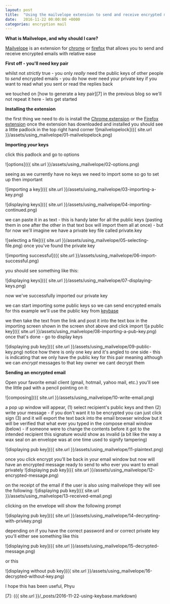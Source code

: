 ```yaml
---
layout: post
title:  "Using the mailvelope extension to send and receive encrypted mail"
date:   2016-11-22 00:00:00 +0000
categories: encryption mail
---
```


__What is Mailvelope, and why should I care?__

[Mailvelope][3] is an extension for [chrome][1] or [firefox][2] that allows you to send and receive encrypted emails with relative ease

__First off - you'll need key pair__

whilst not _strictly_ true - you only _really_ need the public keys of other people to _send_ encrypted emails - you do how ever need your private key if you want to read what you sent or read the replies back

we touched on [how to generate a key pair][7] in the previous blog so we'll not repeat it here - lets get started

__Installing the extension__

the first thing we need to do is install the [Chrome extension][4] or the [Firefox extension][5]
once the extension has downloaded and installed you should see a little padlock in the top right hand corner ![mailvelopelock]({{ site.url }}/assets/using_mailvelope/01-mailvelopelock.png)

__Importing *your* keys__

click this padlock and go to options

![options]({{ site.url }}/assets/using_mailvelope/02-options.png)

seeing as we currently have no keys we need to import some so go to set up then important

![importing a key]({{ site.url }}/assets/using_mailvelope/03-importing-a-key.png)


![displaying keys]({{ site.url }}/assets/using_mailvelope/04-importing-continued.png)

we can paste it in as text - this is handy later for all the public keys (pasting them in one after the other in that text box will import them all at once) - but for now we'll imagine we have a private key file called private.key

![selecting a file]({{ site.url }}/assets/using_mailvelope/05-selecting-file.png)
once you've found the private key

![importing successful]({{ site.url }}/assets/using_mailvelope/06-import-successful.png)

you should see something like this:

![displaying keys]({{ site.url }}/assets/using_mailvelope/07-displaying-keys.png)

now we've successfully imported our private key


we can start importing some public keys so we can send encrypted emails for this example we'll use the public key from [keybase][6]

we then take the text from the link and post it into the text box in the importing screen shown in the screen shot above and click import
![a public key]({{ site.url }}/assets/using_mailvelope/08-importing-a-pub-key.png)
once that's done - go to display keys


![displaying pub key]({{ site.url }}/assets/using_mailvelope/09-public-key.png)
notice how there is only one key and it's angled to one side - this is indicating that we only have the public key for this pair meaning although we can *encrypt* messages to that key owner we cant decrypt them

__Sending an encrypted email__

Open your favorite email client (gmail, hotmail, yahoo mail, etc.) you'll see the little pad with a pencil pointing on it:

![composing]({{ site.url }}/assets/using_mailvelope/10-write-email.png)

a pop up window will appear, (1) select recipient's public keys and then (2) write your message - if you don't want it to be encrypted you can just click sign (3) and it will export the text back into the email browser window but it will be verified that what ever you typed in the compose email window (below) - if someone were to change the contents before it got to the intended recipient this signature would show as invalid (a bit like the way a wax seal on an envelope was at one time used to signify tampering)

![displaying pub key]({{ site.url }}/assets/using_mailvelope/11-plaintext.png)

once you click encrypt you'll be back in your email window but now will have an encrypted message ready to send to who ever you want to email privately
![displaying pub key]({{ site.url }}/assets/using_mailvelope/12-encrypted-message.png)

on the receipt of the email if the user is also using mailvelope they will see the following:
![displaying pub key]({{ site.url }}/assets/using_mailvelope/13-received-email.png)

clicking on the envelope will show the following prompt

![displaying pub key]({{ site.url }}/assets/using_mailvelope/14-decrypting-with-privkey.png)

depending on if you have the correct password and or correct private key you'll either see something like this

![displaying pub key]({{ site.url }}/assets/using_mailvelope/15-decrypted-message.png)

or this

![displaying without pub key]({{ site.url }}/assets/using_mailvelope/16-decrypted-without-key.png)

I hope this has been useful,
Phyu


   [1]: https://google.com/chrome "chrome"
   [2]: https://www.mozilla.org/en-GB/firefox/new/ "Firefox download page"
   [3]: https://www.mailvelope.com "mailvelope"
   [4]: https://chrome.google.com/webstore/search/mailvelope?hl=en "chrome extension"
   [5]: https://download.mailvelope.com/releases/latest/mailvelope.firefox.xpi "firefox extension"
   [6]: https://keybase.io/hackspacer123/key.asc "test pub key"
   [7]: ({{ site.url }}/_posts/2016-11-22-using-keybase.markdown)
